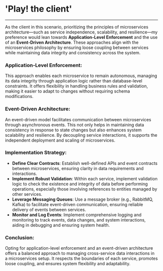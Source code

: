 # 'Play! the client'
---

As the client in this scenario, prioritizing the principles of microservices architecture—such as service independence, scalability, and resilience—my preference would lean towards **Application-Level Enforcement** and the use of an **Event-Driven Architecture**. These approaches align with the microservices philosophy by ensuring loose coupling between services while maintaining data integrity and consistency across the system.

### Application-Level Enforcement:
This approach enables each microservice to remain autonomous, managing its data integrity through application logic rather than database-level constraints. It offers flexibility in handling business rules and validation, making it easier to adapt to changes without requiring schema modifications.

### Event-Driven Architecture:
An event-driven model facilitates communication between microservices through asynchronous events. This not only helps in maintaining data consistency in response to state changes but also enhances system scalability and resilience. By decoupling service interactions, it supports the independent deployment and scaling of microservices.

### Implementation Strategy:
- **Define Clear Contracts**: Establish well-defined APIs and event contracts between microservices, ensuring clarity in data requirements and interactions.
- **Implement Robust Validation**: Within each service, implement validation logic to check the existence and integrity of data before performing operations, especially those involving references to entities managed by other services.
- **Leverage Messaging Queues**: Use a message broker (e.g., RabbitMQ, Kafka) to facilitate event-driven communication, ensuring reliable delivery of events between services.
- **Monitor and Log Events**: Implement comprehensive logging and monitoring to track events, data changes, and system interactions, aiding in debugging and ensuring system health.

### Conclusion:
Opting for application-level enforcement and an event-driven architecture offers a balanced approach to managing cross-service data interactions in a microservices setup. It respects the boundaries of each service, promotes loose coupling, and ensures system flexibility and adaptability.